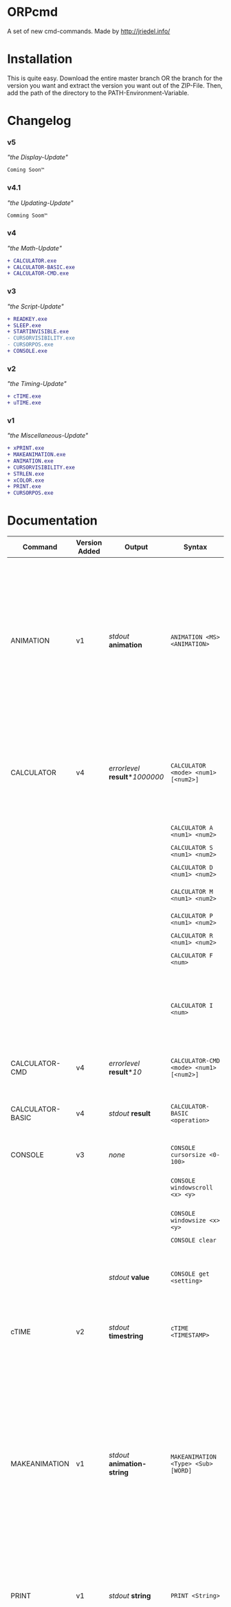  # ORPcmd

A set of new cmd-commands.
Made by http://jriedel.info/

# Installation

This is quite easy. Download the entire master branch OR the branch for the version you want
and extract the version you want out of the ZIP-File. Then, add the path of 
the directory to the PATH-Environment-Variable.

# Changelog

### v5
*"the Display-Update"*
```diff
Coming Soon™
```

### v4.1
*"the Updating-Update"*
```diff
Comming Soom™
```

### v4
*"the Math-Update"*
```diff
+ CALCULATOR.exe
+ CALCULATOR-BASIC.exe
+ CALCULATOR-CMD.exe
```

### v3
*"the Script-Update"*
```diff
+ READKEY.exe
+ SLEEP.exe
+ STARTINVISIBLE.exe
- CURSORVISIBILITY.exe
- CURSORPOS.exe
+ CONSOLE.exe
```

### v2
*"the Timing-Update"*
```diff
+ cTIME.exe
+ uTIME.exe
```

### v1
*"the Miscellaneous-Update"*
```diff
+ xPRINT.exe
+ MAKEANIMATION.exe
+ ANIMATION.exe
+ CURSORVISIBILITY.exe
+ STRLEN.exe
+ xCOLOR.exe
+ PRINT.exe
+ CURSORPOS.exe
```

# Documentation

| Command          | Version Added | Output | Syntax                              | Description |
| ---------------- | ------------- | ------ | ----------------------------------- | ----------- |
| ANIMATION        |      v1       | *stdout* **animation** | `ANIMATION <MS> <ANIMATION>`        | Plays an animation. **MS** specifies the amount of Milliseconds per Frame, and **ANIMATION** is just all the animation frames seperated by spaces. <br /> Example: <br /> ANIMATION 200 U u .. u <br /> Will animate to: <br /> U u .. u U u .. u U u .. u U u .. u U u .. u<br /><br />To have your code continue while the animation is running, call it with `START /B` |
| CALCULATOR | v4 | *errorlevel* **result**\**1000000* | `CALCULATOR <mode> <num1> [<num2>]` | Performs mathematical operations. All numbers are inputted as <br />*actual number*\**1000000*, and also outputted as such, to provide decimal place accuracy. |
| | | | `CALCULATOR A <num1> <num2>` | Adds to numbers together. |
| | | | `CALCULATOR S <num1> <num2>` | Subtracts **num2** from **num1**. |
| | | | `CALCULATOR D <num1> <num2>` | Divides **num1** by **num2**. |
| | | | `CALCULATOR M <num1> <num2>` | Multiplies the numbers by each other. |
| | | | `CALCULATOR P <num1> <num2>` | Takes **num1** to the power of **num2**. |
| | | | `CALCULATOR R <num1> <num2>` | Returns the **num2**th root of **num1**. |
| | | | `CALCULATOR F <num>` | Returns **num1**'s factorial. |
| | | | `CALCULATOR I <num>` | Converts any number, which is *not* multiplied by *1000000* and *has* a decimal point to a valid input for the other commands. Both *`,`* and *`.`* as decimal seperators are supported.  |
| CALCULATOR-CMD | v4 | *errorlevel* **result**\**10* | `CALCULATOR-CMD <mode> <num1> [<num2>]` | Has the same functionality as `CALCULATOR`, but the multiplier is only *10*. |
| CALCULATOR-BASIC | v4 | *stdout* **result** | `CALCULATOR-BASIC <operation>` | Computes the operation. Only supports the 4 basic operations, and only supports whole numbers. |
| CONSOLE          |      v3       | *none* |  `CONSOLE cursorsize <0-100>`        | Sets the cursor to the given size. Set to 0 to make it disappear. |
|                  |               | | `CONSOLE windowscroll <x> <y>`      | Scrolls the window to the given point, measured from the top left corner. |
|                  |               | | `CONSOLE windowsize <x> <y>`        | Resizes the window to the given width and height. |
|                  |               | | `CONSOLE clear`                     | Clears the window. |
| | | *stdout* **value** | `CONSOLE get <setting>` | Returns the current value of the settings *cursorsize*, *windowscroll* or *windowsize*. Also, you can get the current window *title* with it. |
| cTIME            |      v2       | *stdout* **timestring** | `cTIME <TIMESTAMP>`                 | Converts a Millisecond-Unix-Timestamp to human-readable time, ready to output. |
| MAKEANIMATION    |      v1       | *stdout* **animation-string** | `MAKEANIMATION <Type> <Sub> [WORD]` | Outputs a valid animation value for the `ANIMATION` command. <br /><br />Types: <br />`Rotate`:<br />`0   -  / - \ \|`<br />`1   -  ^ > V <`<br />`2   -  + x`<br />`3   -  p d b q`<br />`Range`:<br />Returns a set of numbers from 0 to the given number.<br />`Alphabet`:<br />Returns **n** letters of the alphabet. Maximum is 26.<br />`Appear`<br />Accepts the **WORD** Parameter, while a *0* for **Sub** is required. It makes the given word appear one letter at a time. |
| PRINT            |      v1       | *stdout* **string** | `PRINT <String>`                    | Prints the **String**. Only difference to the built-in `echo` is that no newline is added at the end. |
| READKEY | v3 | *errorlevel* **keyCode** | `READKEY <MS>` | Waits **MS** Milliseconds for a keypress, then returns 0. The returned number when a key is pressed consists of two values:<br />Example: `7068`<br />The *68* stands for the <u>KeyCode</u> of the pressed key, in this case *D*. The 7 at the beginning stands for the Modifier-buttons that were pressed:<br />`0 - None, 1 - Alt, 2 - Shift, 3 - Alt+Shift, 4 - Control, 5 - Control+Alt, 6 - Control+Shift, 7 - Control+Alt+Shift`.<br />These values can be extracted using *Division* and *Modulo*. |
| SLEEP | v3 | *none* | `SLEEP <MS>` | Pauses the script for **MS** Milliseconds. |
| STARTINVISBLE | v3 | *none* | `STARTINVISIBLE <script file>` | When used with `START /B`, this starts a batch-script as invisible. This script can then do whatever you want. When executed, the command writes the PID of the started process to `%temp%\processid.txt`, so you can terminate it with `taskkill` at any time. This may be updated to return the PID in *errorlevel* and not require *start /b* in a future version. |
| STRLEN           |      v1       | *errorlevel* **length** | `STRLEN <String>`                   | Returns the amount of characters in **String** in `%errorlevel%` |
| uTIME            |      v2       | *stdout* **epoch-time in milliseconds** | `uTIME`<br />`uTIME -c`             | Returns the current time as Millisecond-Unix-Timestamp. |
|                  |               | |  `uTIME -f <File>`                   | Returns the last modification date for **File** as Millisecond-Unix-Timestamp. |
|                  |               | | `uTIME -fc <File>`                  | Returns the creation date for **File** as Millisecond-Unix-Timestamp. |
| xCOLOR           |      v1       | *none* | `xCOLOR <Color>`                    | Sets the print color to **Color**, as seen in `color`, but only for the text after it. |
| xPRINT           |      v1       | *stdout* **output** | `xPRINT <File>`                     | Reads the **File** as Instructions and executes them all at once. <br /><br />`c00` - `Changes Color. (to 00 in this case.)`<br />`eHello` - `Prints something. ("Hello" in this case.)`<br />`n` - `New line.` |
